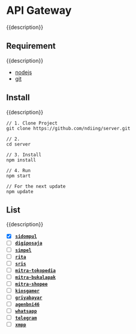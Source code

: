 # API Gateway

{{description}}

## Requirement

{{description}}

-   [nodejs](https://nodejs.org/dist/v16.17.0/node-v16.17.0-x64.msi)
-   [git](https://git-scm.com/download/win)

## Install

{{description}}

```
// 1. Clone Project
git clone https://github.com/ndiing/server.git

// 2.
cd server

// 3. Install
npm install

// 4. Run
npm start

// For the next update
npm update
```

## List

{{description}}

-   [x] **[`sidompul`](./api/sidompul/v1/README.md)**
-   [ ] **[`digiposaja`](./api/digiposaja/v1/README.md)**
-   [ ] **[`simpel`](./api/simpel/v1/README.md)**
-   [ ] **[`rita`](./api/rita/v1/README.md)**
-   [ ] **[`sris`](./api/sris/v1/README.md)**
-   [ ] **[`mitra-tokopedia`](./api/mitra-tokopedia/v1/README.md)**
-   [ ] **[`mitra-bukalapak`](./api/mitra-bukalapak/v1/README.md)**
-   [ ] **[`mitra-shopee`](./api/mitra-shopee/v1/README.md)**
-   [ ] **[`kiosgamer`](./api/kiosgamer/v1/README.md)**
-   [ ] **[`griyabayar`](./api/griyabayar/v1/README.md)**
-   [ ] **[`agenbni46`](./api/agenbni46/v1/README.md)**
-   [ ] **[`whatsapp`](./api/whatsapp/v1/README.md)**
-   [ ] **[`telegram`](./api/telegram/v1/README.md)**
-   [ ] **[`xmpp`](./api/xmpp/v1/README.md)**
